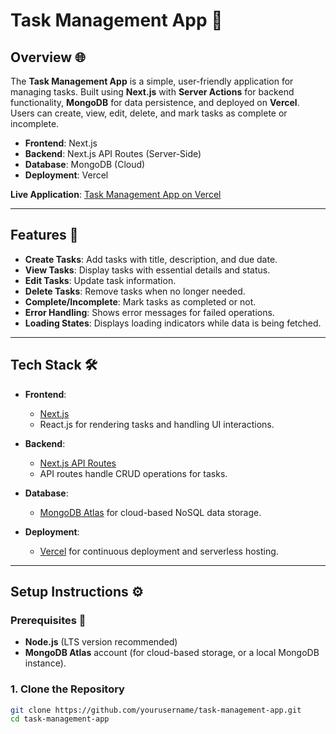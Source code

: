 # Task Management App 📝

## Overview 🌐

The **Task Management App** is a simple, user-friendly application for managing tasks. Built using **Next.js** with **Server Actions** for backend functionality, **MongoDB** for data persistence, and deployed on **Vercel**. Users can create, view, edit, delete, and mark tasks as complete or incomplete.

- **Frontend**: Next.js
- **Backend**: Next.js API Routes (Server-Side)
- **Database**: MongoDB (Cloud)
- **Deployment**: Vercel

**Live Application**: [Task Management App on Vercel](https://task-management-yardstick.vercel.app/)

---

## Features 🚀

- **Create Tasks**: Add tasks with title, description, and due date.
- **View Tasks**: Display tasks with essential details and status.
- **Edit Tasks**: Update task information.
- **Delete Tasks**: Remove tasks when no longer needed.
- **Complete/Incomplete**: Mark tasks as completed or not.
- **Error Handling**: Shows error messages for failed operations.
- **Loading States**: Displays loading indicators while data is being fetched.

---

## Tech Stack 🛠️

- **Frontend**: 
  - [Next.js](https://nextjs.org/)
  - React.js for rendering tasks and handling UI interactions.
  
- **Backend**: 
  - [Next.js API Routes](https://nextjs.org/docs/api-routes/introduction)
  - API routes handle CRUD operations for tasks.

- **Database**: 
  - [MongoDB Atlas](https://www.mongodb.com/cloud/atlas) for cloud-based NoSQL data storage.

- **Deployment**:
  - [Vercel](https://vercel.com/) for continuous deployment and serverless hosting.

---

## Setup Instructions ⚙️

### Prerequisites 📝

- **Node.js** (LTS version recommended)
- **MongoDB Atlas** account (for cloud-based storage, or a local MongoDB instance).

### 1. Clone the Repository

```bash
git clone https://github.com/yourusername/task-management-app.git
cd task-management-app
